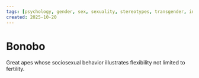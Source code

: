 ```yaml
---
tags: [psychology, gender, sex, sexuality, stereotypes, transgender, intersex, orientation, sexism, masculinity, STEM]
created: 2025-10-20
---
```

# Bonobo

Great apes whose sociosexual behavior illustrates flexibility not limited to fertility.
